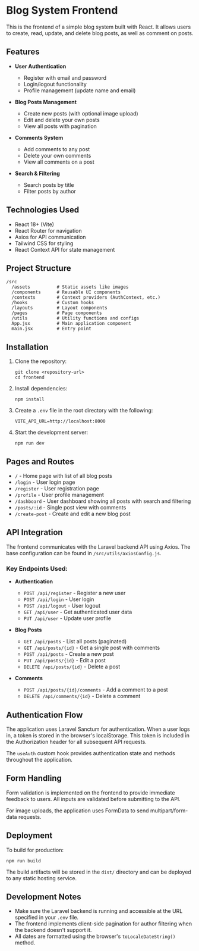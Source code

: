 # Blog System Frontend

This is the frontend of a simple blog system built with React. It allows users to create, read, update, and delete blog posts, as well as comment on posts.

## Features

- **User Authentication**
  - Register with email and password
  - Login/logout functionality
  - Profile management (update name and email)

- **Blog Posts Management**
  - Create new posts (with optional image upload)
  - Edit and delete your own posts
  - View all posts with pagination

- **Comments System**
  - Add comments to any post
  - Delete your own comments
  - View all comments on a post

- **Search & Filtering**
  - Search posts by title
  - Filter posts by author

## Technologies Used

- React 18+ (Vite)
- React Router for navigation
- Axios for API communication
- Tailwind CSS for styling
- React Context API for state management

## Project Structure

```
/src
  /assets          # Static assets like images
  /components      # Reusable UI components
  /contexts        # Context providers (AuthContext, etc.)
  /hooks           # Custom hooks
  /layouts         # Layout components
  /pages           # Page components
  /utils           # Utility functions and configs
  App.jsx          # Main application component
  main.jsx         # Entry point
```

## Installation

1. Clone the repository:
   ```
   git clone <repository-url>
   cd frontend
   ```

2. Install dependencies:
   ```
   npm install
   ```

3. Create a `.env` file in the root directory with the following:
   ```
   VITE_API_URL=http://localhost:8000
   ```

4. Start the development server:
   ```
   npm run dev
   ```

## Pages and Routes

- `/` - Home page with list of all blog posts
- `/login` - User login page
- `/register` - User registration page
- `/profile` - User profile management
- `/dashboard` - User dashboard showing all posts with search and filtering
- `/posts/:id` - Single post view with comments
- `/create-post` - Create and edit a new blog post

## API Integration

The frontend communicates with the Laravel backend API using Axios. The base configuration can be found in `/src/utils/axiosConfig.js`.

### Key Endpoints Used:

- **Authentication**
  - `POST /api/register` - Register a new user
  - `POST /api/login` - User login
  - `POST /api/logout` - User logout
  - `GET /api/user` - Get authenticated user data
  - `PUT /api/user` - Update user profile

- **Blog Posts**
  - `GET /api/posts` - List all posts (paginated)
  - `GET /api/posts/{id}` - Get a single post with comments
  - `POST /api/posts` - Create a new post
  - `PUT /api/posts/{id}` - Edit a post
  - `DELETE /api/posts/{id}` - Delete a post

- **Comments**
  - `POST /api/posts/{id}/comments` - Add a comment to a post
  - `DELETE /api/comments/{id}` - Delete a comment

## Authentication Flow

The application uses Laravel Sanctum for authentication. When a user logs in, a token is stored in the browser's localStorage. This token is included in the Authorization header for all subsequent API requests.

The `useAuth` custom hook provides authentication state and methods throughout the application.

## Form Handling

Form validation is implemented on the frontend to provide immediate feedback to users. All inputs are validated before submitting to the API.

For image uploads, the application uses FormData to send multipart/form-data requests.

## Deployment

To build for production:

```
npm run build
```

The build artifacts will be stored in the `dist/` directory and can be deployed to any static hosting service.

## Development Notes

- Make sure the Laravel backend is running and accessible at the URL specified in your `.env` file.
- The frontend implements client-side pagination for author filtering when the backend doesn't support it.
- All dates are formatted using the browser's `toLocaleDateString()` method.